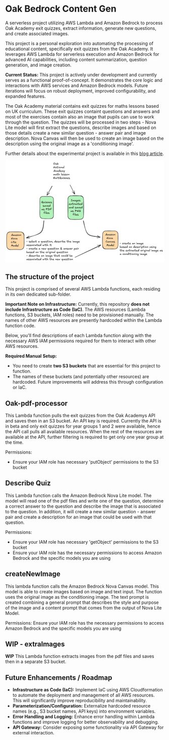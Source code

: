 # Oak Bedrock Content Gen

A serverless project utilizing AWS Lambda and Amazon Bedrock to process Oak Academy exit quizzes, extract information, generate new questions, and create associated images.

This project is a personal exploration into automating the processing of educational content, specifically exit quizzes from the Oak Academy. It leverages AWS Lambda for serverless execution and Amazon Bedrock for advanced AI capabilities, including content summarization, question generation, and image creation.

**Current Status:** This project is actively under development and currently serves as a functional proof-of-concept. It demonstrates the core logic and interactions with AWS services and Amazon Bedrock models. Future iterations will focus on robust deployment, improved configurability, and expanded features.

The Oak Academy material contains exit quizzes for maths lessons based on UK curriculum. These exit quizzes containt questions and answers
and most of the exercises contain also an image that pupils can use to work through the question. The quizzes will be
processed in two steps - Nova Lite model will first extract the questions, describe images and based on those details
create a new similar question - answer pair and image description. Nova Canvas will then be used to create an image based
on the description using the original image as a 'conditioning image'. 

Further details about the experimental project is available in this [blog article](https://blog.marikabergman.com/maths-revision-material-via-amazon-nova-an-experiment).

![quiz_creation](./images/quiz_creation.png)

## The structure of the project

This project is comprised of several AWS Lambda functions, each residing in its own dedicated sub-folder.

**Important Note on Infrastructure:**
Currently, this repository **does not include Infrastructure as Code (IaC)**. The AWS resources (Lambda functions, S3 buckets, IAM roles) need to be provisioned manually. The names of other AWS resources are presently hardcoded within the Lambda function code.

Below, you'll find descriptions of each Lambda function along with the necessary AWS IAM permissions required for them to interact with other AWS resources.

**Required Manual Setup:**
* You need to create **two S3 buckets** that are essential for this project to function.
* The names of these buckets (and potentially other resources) are hardcoded. Future improvements will address this through configuration or IaC.


## Oak-pdf-processor

This Lambda function pulls the exit quizzes from the Oak Academys API and saves then in an S3 bucket. An API key is required.
Currently the API is in beta and only exit quizzes for year groups 1 and 2 were available, hence the API call pulls all 
available resources. When the rest of the resources are available at the API, further filtering is required to get only one
year group at the time.

Permissions:
- Ensure your IAM role has necessary 'putObject' permissions to the S3 bucket


## Describe Quiz

This Lambda function calls the Amazon Bedrock Nova Lite model. The model will read one of the pdf files and write one of the question, determine a correct answer to the question and describe the image that is associated to the question. In addition,
it will create a new similar question - answer pair and create a description for an image that could be used with that question.

Permissions:
- Ensure your IAM role has necessary 'getObject' permissions to the S3 bucket
- Ensure your IAM role has the necessary permissions to access Amazon Bedrock and the specific models you are using

## createNewImage

This lambda function calls the Amazon Bedrock Nova Canvas model. This model is able to create images based on image and text input. The function uses the original image as the conditioning image. The text prompt is created combining a general prompt that describes the style and purpose of the image and a content prompt that comes from the output of Nova Lite Model. 

Permissions: Ensure your IAM role has the necessary permissions to access Amazon Bedrock and the specific models you are using

## WIP - extraImages

**WIP** This Lambda function extracts images from the pdf files and saves then in a separate S3 bucket. 


## Future Enhancements / Roadmap

* **Infrastructure as Code (IaC):** Implement IaC using AWS Cloudformation to automate the deployment and management of all AWS resources. This will significantly improve reproducibility and maintainability.
* **Parameterization/Configuration:** Externalize hardcoded resource names (e.g., S3 bucket names, API keys) into environment variables.
* **Error Handling and Logging:** Enhance error handling within Lambda functions and improve logging for better observability and debugging.
* **API Gateway:** Consider exposing some functionality via API Gateway for external interaction.

